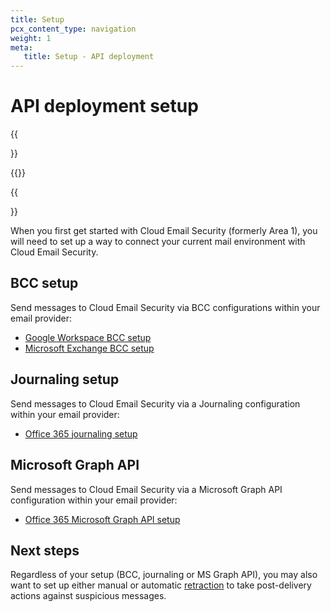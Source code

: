 ```yaml
---
title: Setup
pcx_content_type: navigation
weight: 1
meta:
   title: Setup - API deployment
---
```


# API deployment setup

{{<Aside type="warning" header="Area 1 has been renamed">}}

{{<render file="rename-area1-to-ces.md">}}

{{</Aside>}}

When you first get started with Cloud Email Security (formerly Area 1), you will need to set up a way to connect your current mail environment with Cloud Email Security.

## BCC setup

Send messages to Cloud Email Security via BCC configurations within your email provider:

   - [Google Workspace BCC setup](/email-security/deployment/api/setup/gsuite-bcc-setup/)
   - [Microsoft Exchange BCC setup](/email-security/deployment/api/setup/exchange-bcc-setup/)

## Journaling setup

 Send messages to Cloud Email Security via a Journaling configuration within your email provider:

   - [Office 365 journaling setup](/email-security/deployment/api/setup/office365-journaling/)

## Microsoft Graph API

Send messages to Cloud Email Security via a Microsoft Graph API configuration within your email provider:
 
 - [Office 365 Microsoft Graph API setup](/email-security/deployment/api/setup/office365-graph-api/)

## Next steps

Regardless of your setup (BCC, journaling or MS Graph API), you may also want to set up either manual or automatic [retraction](/email-security/email-configuration/retract-settings/) to take post-delivery actions against suspicious messages.